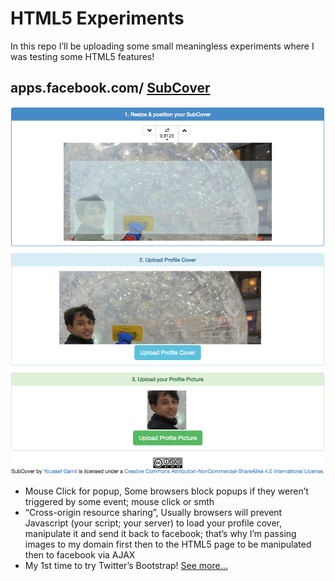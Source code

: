 # HTML5 Experiments

In this repo I’ll be uploading some small meaningless experiments where I was testing some HTML5 features!


## apps.facebook.com/ [SubCover](http://apps.fb.me/subcover)


![Screenshot](/SubCover/readme/screenshot2.png)


+	Mouse Click for popup,
Some browsers block popups if they weren’t triggered by some event; mouse click or smth
+	“Cross-origin resource sharing”,
Usually browsers will prevent Javascript (your script; your server) to load your profile cover, manipulate it and send it back to facebook; that’s why I’m passing images to my domain first then to the HTML5 page to be manipulated then to facebook via AJAX
+	My 1st time to try Twitter’s Bootstrap!
[See more…](/SubCover#readme)